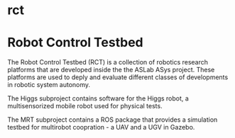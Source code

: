 # rct
Robot Control Testbed
=============

The Robot Control Testbed (RCT) is a collection of robotics research platforms that are developed inside the the ASLab ASys project. These platforms are used to deply and evaluate different classes of developments in robotic system autonomy. 

The Higgs subproject contains software for the Higgs robot, a multisensorized mobile robot used for physical tests.

The MRT subproject contains a ROS package that provides a simulation testbed for multirobot coopration - a UAV and a UGV in Gazebo.
